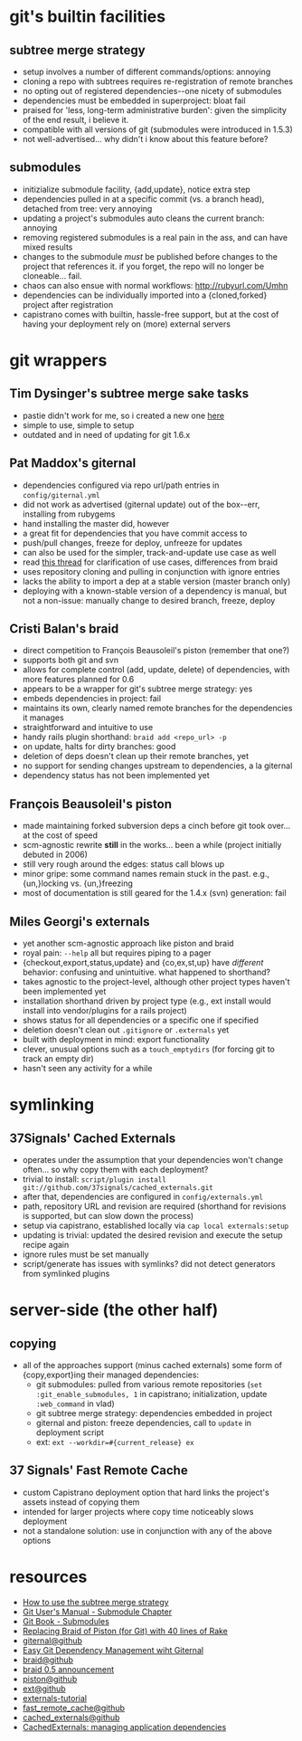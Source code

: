 # git's builtin facilities #
## subtree merge strategy ##
   * setup involves a number of different commands/options: annoying
   * cloning a repo with subtrees requires re-registration of remote branches
   * no opting out of registered dependencies--one nicety of submodules
   * dependencies must be embedded in superproject: bloat fail
   * praised for 'less, long-term administrative burden': given the simplicity of the end result, i believe it.
   * compatible with all versions of git (submodules were introduced in 1.5.3)
   * not well-advertised... why didn't i know about this feature before?

## submodules ##
   * initizialize submodule facility, {add,update}, notice extra step
   * dependencies pulled in at a specific commit (vs. a branch head), detached from tree: very annoying
   * updating a project's submodules auto cleans the current branch: annoying
   * removing registered submodules is a real pain in the ass, and can have mixed results
   * changes to the submodule *must* be published before changes to the project that references it.  if you forget, the repo will no longer be cloneable... fail.
   * chaos can also ensue with normal workflows: http://rubyurl.com/Umhn
   * dependencies can be individually imported into a {cloned,forked} project after registration
   * capistrano comes with builtin, hassle-free support, but at the cost of having your deployment rely on (more) external servers

# git wrappers #
## Tim Dysinger's subtree merge sake tasks ##
   * pastie didn't work for me, so i created a new one [here](http://pastie.org/315840.txt)
   * simple to use, simple to setup
   * outdated and in need of updating for git 1.6.x

## Pat Maddox's giternal ##
   * dependencies configured via repo url/path entries in `config/giternal.yml`
   * did not work as advertised (giternal update) out of the box--err, installing from rubygems
   * hand installing the master did, however
   * a great fit for dependencies that you have commit access to
   * push/pull changes, freeze for deploy, unfreeze for updates
   * can also be used for the simpler, track-and-update use case as well
   * read [this thread](http://rubyurl.com/Umhn) for clarification of use cases, differences from braid
   * uses repository cloning and pulling in conjunction with ignore entries
   * lacks the ability to import a dep at a stable version (master branch only)
   * deploying with a known-stable version of a dependency is manual, but not a non-issue: manually change to desired branch, freeze, deploy

## Cristi Balan's braid ##
   * direct competition to Fran&ccedil;ois Beausoleil's piston (remember that one?)
   * supports both git and svn
   * allows for complete control (add, update, delete) of dependencies, with more features planned for 0.6
   * appears to be a wrapper for git's subtree merge strategy: yes
   * embeds dependencies in project: fail
   * maintains its own, clearly named remote branches for the dependencies it manages
   * straightforward and intuitive to use
   * handy rails plugin shorthand: `braid add <repo_url> -p`
   * on update, halts for dirty branches: good
   * deletion of deps doesn't clean up their remote branches, yet
   * no support for sending changes upstream to dependencies, a la giternal
   * dependency status has not been implemented yet

## Fran&ccedil;ois Beausoleil's piston ##
   * made maintaining forked subversion deps a cinch before git took over... at the cost of speed
   * scm-agnostic rewrite **still** in the works... been a while (project initially debuted in 2006)
   * still very rough around the edges: status call blows up
   * minor gripe: some command names remain stuck in the past.  e.g., {un,}locking vs. {un,}freezing
   * most of documentation is still geared for the 1.4.x (svn) generation: fail

## Miles Georgi's externals ##
   * yet another scm-agnostic approach like piston and braid
   * royal pain: `--help` all but requires piping to a pager
   * {checkout,export,status,update} and {co,ex,st,up} have *different* behavior: confusing and unintuitive.  what happened to shorthand?
   * takes agnostic to the project-level, although other project types haven't been implemented yet
   * installation shorthand driven by project type (e.g., ext install <url> would install into vendor/plugins for a rails project)
   * shows status for all dependencies or a specific one if specified
   * deletion doesn't clean out `.gitignore` or `.externals` yet
   * built with deployment in mind: export functionality
   * clever, unusual options such as a `touch_emptydirs` (for forcing git to track an empty dir)
   * hasn't seen any activity for a while

# symlinking #
## 37Signals' Cached Externals ##
   * operates under the assumption that your dependencies won't change often... so why copy them with each deployment?
   * trivial to install: `script/plugin install git://github.com/37signals/cached_externals.git`
   * after that, dependencies are configured in `config/externals.yml`
   * path, repository URL and revision are required (shorthand for revisions is supported, but can slow down the process)
   * setup via capistrano, established locally via `cap local externals:setup`
   * updating is trivial: updated the desired revision and execute the setup recipe again
   * ignore rules must be set manually
   * script/generate has issues with symlinks?  did not detect generators from symlinked plugins

# server-side (the other half) #
## copying ##
   * all of the approaches support (minus cached externals) some form of {copy,export}ing their managed dependencies:
     * git submodules: pulled from various remote repositories (`set :git_enable_submodules, 1` in capistrano; initialization, update `:web_command` in vlad)
     * git subtree merge strategy: dependencies embedded in project
     * giternal and piston: freeze dependencies, call to `update` in deployment script
     * ext: `ext --workdir=#{current_release} ex`

## 37 Signals' Fast Remote Cache ##
   * custom Capistrano deployment option that hard links the project's assets instead of copying them
   * intended for larger projects where copy time noticeably slows deployment
   * not a standalone solution: use in conjunction with any of the above options

# resources #
  * [How to use the subtree merge strategy](http://www.kernel.org/pub/software/scm/git/docs/howto/using-merge-subtree.html)
  * [Git User's Manual - Submodule Chapter](http://www.kernel.org/pub/software/scm/git/docs/user-manual.html#submodules)
  * [Git Book - Submodules](http://book.git-scm.com/5_submodules.html)
  * [Replacing Braid of Piston (for Git) with 40 lines of Rake](http://dysinger.net/2008/04/29/replacing-braid-or-piston-for-git-with-40-lines-of-rake/)
  * [giternal@github](http://github.com/pat-maddox/giternal/tree/master)
  * [Easy Git Dependency Management wiht Giternal](http://www.rubyinside.com/giternal-easy-git-external-dependency-management-1322.html#comment-37316)
  * [braid@github](http://github.com/evilchelu/braid/tree/master)
  * [braid 0.5 announcement](http://evil.che.lu/2008/10/29/braid-0-5-vendor-your-git-and-svn-repositories)
  * [piston@github](http://github.com/francois/piston/tree/master)
  * [ext@github](http://github.com/azimux/externals/tree/master)
  * [externals-tutorial](http://nopugs.com/2008/09/06/ext-tutorial)
  * [fast_remote_cache@github](http://github.com/37signals/fast_remote_cache/tree/master)
  * [cached_externals@github](http://github.com/37signals/cached_externals/tree/master)
  * [CachedExternals: managing application dependencies](http://www.37signals.com/svn/posts/1364-cachedexternals-managing-application-dependencies)
